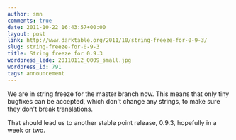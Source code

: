 ```yaml
---
author: smn
comments: true
date: 2011-10-22 16:43:57+00:00
layout: post
link: http://www.darktable.org/2011/10/string-freeze-for-0-9-3/
slug: string-freeze-for-0-9-3
title: String freeze for 0.9.3
wordpress_lede: 20110112_0009_small.jpg
wordpress_id: 791
tags: announcement
---
```


We are in string freeze for the master branch now. This means that only tiny bugfixes can be accepted, which don't change any strings, to make sure they don't break translations.

That should lead us to another stable point release, 0.9.3, hopefully in a week or two.
